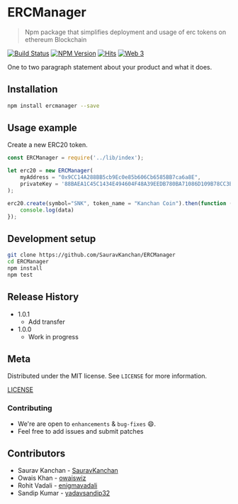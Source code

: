 # ERCManager

> Npm package that simplifies deployment and usage of erc tokens on ethereum Blockchain


[![Build Status](https://travis-ci.com/SauravKanchan/ERCManager.svg?token=2yjAythLGDwdY1XXtyDa&branch=master)](https://travis-ci.com/SauravKanchan/ERCManager)
[![NPM Version][npm-image]][npm-url]
[![Hits](http://hits.dwyl.io/SauravKanchan/ERCManager.svg)][npm-url]
[![Web 3](https://img.shields.io/badge/web3-1.0.1-blue.svg)](https://www.npmjs.com/package/web3)


One to two paragraph statement about your product and what it does.


## Installation


```sh
npm install ercmanager --save
```


## Usage example
Create a new ERC20 token.

```javascript
const ERCManager = require('../lib/index');

let erc20 = new ERCManager(
    myAddress = "0x9CC14A288BB5cb9Ec0e85b606Cb6585BB7ca6a8E",
    privateKey = '88BAEA1C45C1434E494604F48A39EEDB780BA71086D109B78CC3B7D41AA49773'
);

erc20.create(symbol="SNK", token_name = "Kanchan Coin").then(function (data) {
    console.log(data)
});

```



## Development setup


```sh
git clone https://github.com/SauravKanchan/ERCManager
cd ERCManager
npm install
npm test
```

## Release History

* 1.0.1
    * Add transfer
* 1.0.0
    * Work in progress

## Meta


Distributed under the MIT license. See ``LICENSE`` for more information.

[LICENSE](https://github.com/SauravKanchan/ERCManager/blob/master/LICENSE)

### Contributing

 * We're are open to `enhancements` & `bug-fixes` :smile:.
 * Feel free to add issues and submit patches

## Contributors

 * Saurav Kanchan - [SauravKanchan](https://github.com/SauravKanchan)
 * Owais Khan - [owaiswiz](https://github.com/owaiswiz)
 * Rohit Vadali - [enigmavadali](https://github.com/enigmavadali)
 * Sandip Kumar - [yadavsandip32](https://github.com/yadavsandip32)


<!-- Markdown link & img dfn's -->
[npm-image]: https://img.shields.io/npm/v/ercmanager.svg?style=flat-square
[npm-url]: https://www.npmjs.com/package/ercmanager
[npm-downloads]: https://img.shields.io/npm/dw/ercmanager.svg

